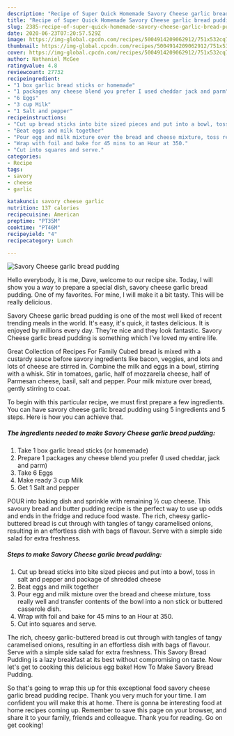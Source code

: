 ```yaml
---
description: "Recipe of Super Quick Homemade Savory Cheese garlic bread pudding"
title: "Recipe of Super Quick Homemade Savory Cheese garlic bread pudding"
slug: 2385-recipe-of-super-quick-homemade-savory-cheese-garlic-bread-pudding
date: 2020-06-23T07:20:57.529Z
image: https://img-global.cpcdn.com/recipes/5004914209062912/751x532cq70/savory-cheese-garlic-bread-pudding-recipe-main-photo.jpg
thumbnail: https://img-global.cpcdn.com/recipes/5004914209062912/751x532cq70/savory-cheese-garlic-bread-pudding-recipe-main-photo.jpg
cover: https://img-global.cpcdn.com/recipes/5004914209062912/751x532cq70/savory-cheese-garlic-bread-pudding-recipe-main-photo.jpg
author: Nathaniel McGee
ratingvalue: 4.8
reviewcount: 27732
recipeingredient:
- "1 box garlic bread sticks or homemade"
- "1 packages any cheese blend you prefer I used cheddar jack and parm"
- "6 Eggs"
- "3 cup Milk"
- "1 Salt and pepper"
recipeinstructions:
- "Cut up bread sticks into bite sized pieces and put into a bowl, toss in salt and pepper and package of shredded cheese"
- "Beat eggs and milk together"
- "Pour egg and milk mixture over the bread and cheese mixture, toss really well and transfer contents of the bowl into a non stick or buttered casserole dish."
- "Wrap with foil and bake for 45 mins to an Hour at 350."
- "Cut into squares and serve."
categories:
- Recipe
tags:
- savory
- cheese
- garlic

katakunci: savory cheese garlic 
nutrition: 137 calories
recipecuisine: American
preptime: "PT35M"
cooktime: "PT46M"
recipeyield: "4"
recipecategory: Lunch

---
```



![Savory Cheese garlic bread pudding](https://img-global.cpcdn.com/recipes/5004914209062912/751x532cq70/savory-cheese-garlic-bread-pudding-recipe-main-photo.jpg)

Hello everybody, it is me, Dave, welcome to our recipe site. Today, I will show you a way to prepare a special dish, savory cheese garlic bread pudding. One of my favorites. For mine, I will make it a bit tasty. This will be really delicious.

Savory Cheese garlic bread pudding is one of the most well liked of recent trending meals in the world. It's easy, it's quick, it tastes delicious. It is enjoyed by millions every day. They're nice and they look fantastic. Savory Cheese garlic bread pudding is something which I've loved my entire life.

Great Collection of Recipes For Family Cubed bread is mixed with a custardy sauce before savory ingredients like bacon, veggies, and lots and lots of cheese are stirred in. Combine the milk and eggs in a bowl, stirring with a whisk. Stir in tomatoes, garlic, half of mozzarella cheese, half of Parmesan cheese, basil, salt and pepper. Pour milk mixture over bread, gently stirring to coat.


To begin with this particular recipe, we must first prepare a few ingredients. You can have savory cheese garlic bread pudding using 5 ingredients and 5 steps. Here is how you can achieve that.

<!--inarticleads1-->

##### The ingredients needed to make Savory Cheese garlic bread pudding:

1. Take 1 box garlic bread sticks (or homemade)
1. Prepare 1 packages any cheese blend you prefer (I used cheddar, jack and parm)
1. Take 6 Eggs
1. Make ready 3 cup Milk
1. Get 1 Salt and pepper


POUR into baking dish and sprinkle with remaining ½ cup cheese. This savoury bread and butter pudding recipe is the perfect way to use up odds and ends in the fridge and reduce food waste. The rich, cheesy garlic-buttered bread is cut through with tangles of tangy caramelised onions, resulting in an effortless dish with bags of flavour. Serve with a simple side salad for extra freshness. 

<!--inarticleads2-->

##### Steps to make Savory Cheese garlic bread pudding:

1. Cut up bread sticks into bite sized pieces and put into a bowl, toss in salt and pepper and package of shredded cheese
1. Beat eggs and milk together
1. Pour egg and milk mixture over the bread and cheese mixture, toss really well and transfer contents of the bowl into a non stick or buttered casserole dish.
1. Wrap with foil and bake for 45 mins to an Hour at 350.
1. Cut into squares and serve.


The rich, cheesy garlic-buttered bread is cut through with tangles of tangy caramelised onions, resulting in an effortless dish with bags of flavour. Serve with a simple side salad for extra freshness. This Savory Bread Pudding is a lazy breakfast at its best without compromising on taste. Now let&#39;s get to cooking this delicious egg bake! How To Make Savory Bread Pudding. 

So that's going to wrap this up for this exceptional food savory cheese garlic bread pudding recipe. Thank you very much for your time. I am confident you will make this at home. There is gonna be interesting food at home recipes coming up. Remember to save this page on your browser, and share it to your family, friends and colleague. Thank you for reading. Go on get cooking!
